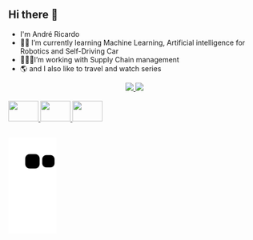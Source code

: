 ## Hi there 👋

- I'm André Ricardo
- 🌱🚎 I’m currently learning Machine Learning, Artificial intelligence for Robotics and Self-Driving Car
- 👨🏼‍💼I’m working with Supply Chain management
- 🌎 and I also like to travel and watch series


<div align="center">
  <a href="https://github.com/Dedeco1225">
  <img height="180em" src="https://github-readme-stats.vercel.app/api?username=Dedeco1225&show_icons=true&theme=dark&include_all_commits=true&count_private=true"/>
  <img height="180em" src="https://github-readme-stats.vercel.app/api/top-langs/?username=Dedeco1225&layout=compact&langs_count=7&theme=dark"/>
</div>
  
<div style="display: inline_block"><br>
 
  <img height="41" width="60" src="https://cdn.jsdelivr.net/gh/devicons/devicon/icons/jupyter/jupyter-original-wordmark.svg" />
  <img height="41" width="60" src="https://cdn.jsdelivr.net/gh/devicons/devicon/icons/python/python-original.svg" />
  <img height="41" width="60" src="https://cdn.jsdelivr.net/gh/devicons/devicon/icons/anaconda/anaconda-original.svg" />
</div>
  
  ##
  
  
  ![Snake animation](https://github.com/rafaballerini/rafaballerini/blob/output/github-contribution-grid-snake.svg)
  

<!--
**Dedeco1225/Dedeco1225** is a ✨ _special_ ✨ repository because its `README.md` (this file) appears on your GitHub profile.

Here are some ideas to get you started:

- 🔭 I’m currently working on ...
- 🌱 I’m currently learning ...
- 👯 I’m looking to collaborate on ...
- 🤔 I’m looking for help with ...
- 💬 Ask me about ...
- 📫 How to reach me: ...
- 😄 Pronouns: ...
- ⚡ Fun fact: ...
-->
